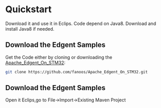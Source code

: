 # Quickstart
Download it and use it in Eclips.
Code depend on Java8.  Download and install Java8 if needed.

## Download the Edgent Samples

Get the Code either by cloning or downloading the [Apache_Edgent_On_STM32](https://github.com/fanoos/Apache_Edgent_On_STM32):
```sh
git clone https://github.com/fanoos/Apache_Edgent_On_STM32.git
```

## Download the Edgent Samples
Open it Eclips,go to File->Import->Existing Maven Project
